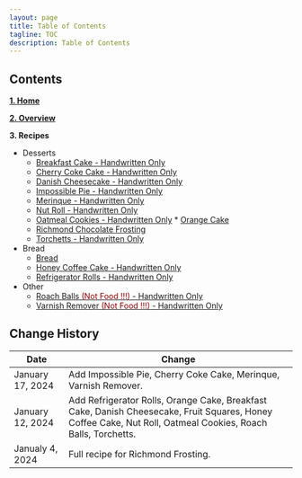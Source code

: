 ```yaml
---
layout: page
title: Table of Contents
tagline: TOC
description: Table of Contents
---
```


## Contents

**[1. Home](index.md)**

**[2. Overview](overview.md)**

**3. Recipes**

  * Desserts
      * [Breakfast Cake - Handwritten Only](./recipes/desserts/breakfastcake.md)
      * [Cherry Coke Cake - Handwritten Only](./recipes/desserts/cherrycokecake.md)
      * [Danish Cheesecake - Handwritten Only](./recipes/desserts/danishcheesecake.md)
      * [Impossible Pie - Handwritten Only](./recipes/desserts/impossiblepie.md)
      * [Merinque - Handwritten Only](./recipes/desserts/meringue.md)
      * [Nut Roll - Handwritten Only](./recipes/desserts/nutroll.md)
      * [Oatmeal Cookies - Handwritten Only](./recipes/desserts/oatmealcookies.md)      * [Orange Cake](./recipes/desserts/orangecake.md)
      * [Richmond Chocolate Frosting](./recipes/desserts/richmond.md)
      * [Torchetts - Handwritten Only](./recipes/desserts/torchetts.md)
  * Bread
      * [Bread](./recipes/bread/bread.md)
      * [Honey Coffee Cake - Handwritten Only](./recipes/bread/honeycoffeecake.md)
      * [Refrigerator Rolls - Handwritten Only](./recipes/bread/refrigrolls.md)
  * Other
      * [Roach Balls <font color=darkred>(Not Food !!!)</font> - Handwritten Only](./recipes/other/roachballs.md)
      * [Varnish Remover <font color=darkred>(Not Food !!!)</font> - Handwritten Only](./recipes/other/varnishremover.md)


## Change History

Date | Change
---|---
January 17, 2024 | Add Impossible Pie, Cherry Coke Cake, Merinque, Varnish Remover.
January 12, 2024 | Add Refrigerator Rolls, Orange Cake, Breakfast Cake, Danish Cheesecake, Fruit Squares, Honey Coffee Cake, Nut Roll, Oatmeal Cookies, Roach Balls, Torchetts.
Janualy 4, 2024 | Full recipe for Richmond Frosting.